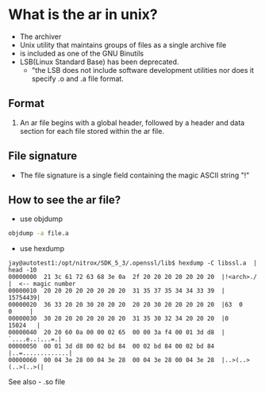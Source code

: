 What is the ar in unix?
=======================

- The archiver
- Unix utility that maintains groups of files as a single archive file
- is included as one of the GNU Binutils
- LSB(Linux Standard Base) has been deprecated.
	- "the LSB does not include software development utilities nor does it specify .o and .a file format.


Format
------

1. An ar file begins with a global header, followed by a header and data section for each file stored within
  the ar file.


File signature
--------------

- The file signature is a single field containing the magic ASCII string "!<arch>"


How to see the ar file?
-----------------------

- use objdump
```bash
objdump -a file.a
```
- use hexdump
```
jay@autotest1:/opt/nitrox/SDK_5_3/.openssl/lib$ hexdump -C libssl.a  | head -10
00000000  21 3c 61 72 63 68 3e 0a  2f 20 20 20 20 20 20 20  |!<arch>./       |  <-- magic number
00000010  20 20 20 20 20 20 20 20  31 35 37 35 34 34 33 39  |        15754439|
00000020  36 33 20 20 30 20 20 20  20 20 30 20 20 20 20 20  |63  0     0     |
00000030  30 20 20 20 20 20 20 20  31 35 30 32 34 20 20 20  |0       15024   |
00000040  20 20 60 0a 00 00 02 65  00 00 3a f4 00 01 3d d8  |  `....e..:...=.|
00000050  00 01 3d d8 00 02 bd 84  00 02 bd 84 00 02 bd 84  |..=.............|
00000060  00 04 3e 28 00 04 3e 28  00 04 3e 28 00 04 3e 28  |..>(..>(..>(..>(|
```

See also
	- .so file
